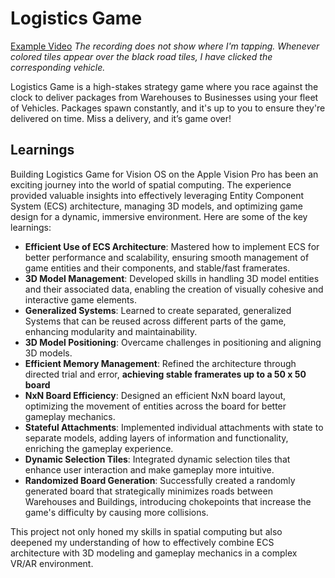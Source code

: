 # Logistics Game

[Example Video](https://github.com/user-attachments/assets/02eaef3a-d5c7-4f05-96b2-93305b038012)
*The recording does not show where I'm tapping. Whenever colored tiles appear over the black road tiles, I have clicked the corresponding vehicle.*

Logistics Game is a high-stakes strategy game where you race against the clock to deliver packages from Warehouses to Businesses using your fleet of Vehicles. Packages spawn constantly, and it's up to you to ensure they're delivered on time. Miss a delivery, and it’s game over!

## Learnings

Building Logistics Game for Vision OS on the Apple Vision Pro has been an exciting journey into the world of spatial computing. The experience provided valuable insights into effectively leveraging Entity Component System (ECS) architecture, managing 3D models, and optimizing game design for a dynamic, immersive environment. Here are some of the key learnings:

* **Efficient Use of ECS Architecture**: Mastered how to implement ECS for better performance and scalability, ensuring smooth management of game entities and their components, and stable/fast framerates.
* **3D Model Management**: Developed skills in handling 3D model entities and their associated data, enabling the creation of visually cohesive and interactive game elements.
* **Generalized Systems**: Learned to create separated, generalized Systems that can be reused across different parts of the game, enhancing modularity and maintainability.
* **3D Model Positioning**: Overcame challenges in positioning and aligning 3D models.
* **Efficient Memory Management**: Refined the architecture through directed trial and error, **achieving stable framerates up to a 50 x 50 board**
* **NxN Board Efficiency**: Designed an efficient NxN board layout, optimizing the movement of entities across the board for better gameplay mechanics.
* **Stateful Attachments**: Implemented individual attachments with state to separate models, adding layers of information and functionality, enriching the gameplay experience.
* **Dynamic Selection Tiles**: Integrated dynamic selection tiles that enhance user interaction and make gameplay more intuitive.
* **Randomized Board Generation**: Successfully created a randomly generated board that strategically minimizes roads between Warehouses and Buildings, introducing chokepoints that increase the game's difficulty by causing more collisions.

This project not only honed my skills in spatial computing but also deepened my understanding of how to effectively combine ECS architecture with 3D modeling and gameplay mechanics in a complex VR/AR environment.
